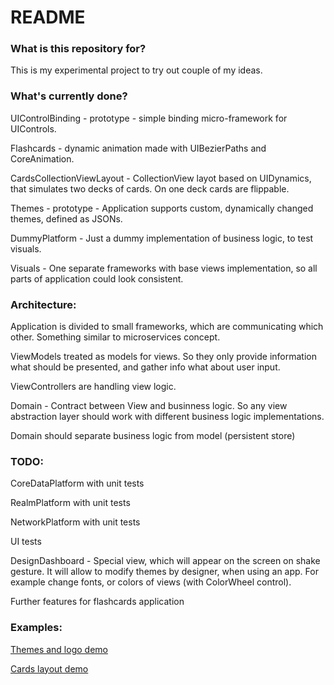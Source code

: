 # README #

### What is this repository for? ###

This is my experimental project to try out couple of my ideas. 


### What's currently done? ###

UIControlBinding - prototype - simple binding micro-framework for UIControls.

Flashcards - dynamic animation made with UIBezierPaths and CoreAnimation.

CardsCollectionViewLayout - CollectionView layot based on UIDynamics, that simulates two decks of cards. On one deck cards are flippable.

Themes - prototype - Application supports custom, dynamically changed themes, defined as JSONs. 

DummyPlatform - Just a dummy implementation of business logic, to test visuals.

Visuals - One separate frameworks with base views implementation, so all parts of application could look consistent.

### Architecture: ###

Application is divided to small frameworks, which are communicating which other. Something similar to microservices concept.

ViewModels treated as models for views. So they only provide information what should be presented, and gather info what about user input.

ViewControllers are handling view logic. 

Domain - Contract between View and businness logic. So any view abstraction layer should work with different business logic implementations.

Domain should separate business logic from model (persistent store)

### TODO: ###

CoreDataPlatform with unit tests

RealmPlatform with unit tests

NetworkPlatform with unit tests

UI tests

DesignDashboard - Special view, which will appear on the screen on shake gesture. It will allow to modify themes by designer, when using an app. For example change fonts, or colors of views (with ColorWheel control).

Further features for flashcards application

### Examples: ###

[Themes and logo demo](https://bitbucket.org/MMrepo/fiszki/raw/9789cc07190a0b0e28b5256916e4b8b291ce279e/Videos/themesAndCards.mov)

[Cards layout demo](https://bitbucket.org/MMrepo/fiszki/raw/9789cc07190a0b0e28b5256916e4b8b291ce279e/Videos/themesAndCards.mov)